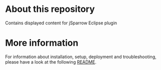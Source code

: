 # About this repository

Contains displayed content for jSparrow Eclipse plugin

# More information

For information about installation, setup, deployment and troubleshooting, please have a look at the following [README](https://github.com/Jsparrow/jsparrow.github.io). 
